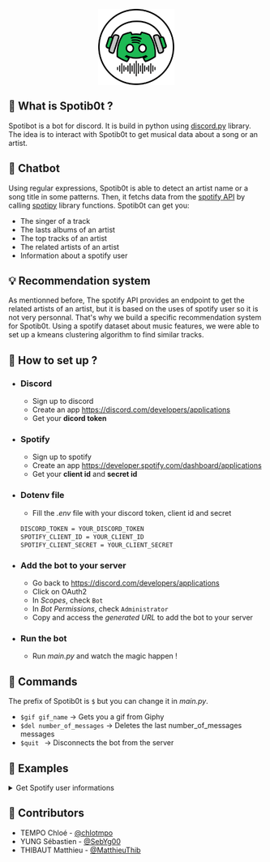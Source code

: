 <p align="center">
    <img style="vertical-align:middle" src="https://github.com/MatthieuThib/Spotib0t/blob/main/Logos/Spotib0t_light.png?raw=true" width="150">
</p>

## :musical_note: What is **Spotib0t** ?
Spotibot is a bot for discord. It is build in python using [discord.py](https://github.com/Rapptz/discord.py) library.
The idea is to interact with Spotib0t to get musical data about a song or an artist.

## :speech_balloon: Chatbot
Using regular expressions, Spotib0t is able to detect an artist name or a song title in some patterns. Then, it fetchs data from the [spotify API](https://developer.spotify.com/documentation/web-api/) by calling [spotipy](https://spotipy.readthedocs.io/en/2.19.0) library functions.
Spotib0t can get you:
- The singer of a track
- The lasts albums of an artist
- The top tracks of an artist
- The related artists of an artist
- Information about a spotify user
## :bulb: Recommendation system

As mentionned before, The spotify API provides an endpoint to get the related artists of an artist, but it is based on the uses of spotify user so it is not very personnal.
That's why we build a specific recommendation system for Spotib0t.
Using a spotify dataset about music features, we were able to set up a kmeans clustering algorithm to find similar tracks.

## :thinking: How to set up ?

+ ### Discord
    - Sign up to discord
    - Create an app https://discord.com/developers/applications
    - Get your **dicord token**
+ ### Spotify
    - Sign up to spotify
    - Create an app https://developer.spotify.com/dashboard/applications
    - Get your **client id** and **secret id**

+ ### Dotenv file
    - Fill the *.env* file with your discord token, client id and secret
    ```
    DISCORD_TOKEN = YOUR_DISCORD_TOKEN
    SPOTIFY_CLIENT_ID = YOUR_CLIENT_ID
    SPOTIFY_CLIENT_SECRET = YOUR_CLIENT_SECRET
    ```
+ ### Add the bot to your server
   - Go back to https://discord.com/developers/applications
   - Click on OAuth2
   - In *Scopes*, check ```Bot```
   - In *Bot Permissions*, check ```Administrator```
   - Copy and access the *generated URL* to add the bot to your server

+ ### Run the bot
   - Run *main.py* and watch the magic happen !

## :mag_right: Commands
The prefix of Spotib0t is ```$``` but you can change it in *main.py*.
+ ```$gif gif_name``` -> Gets you a gif from Giphy
+ ```$del number_of_messages``` -> Deletes the last number_of_messages messages
+ ```$quit ``` -> Disconnects the bot from the server

## :pushpin: Examples
<details>
<summary>Get Spotify user informations</summary>

    
<p align="center">
<img src="https://github.com/MatthieuThib/Spotib0t/blob/main/Examples/EminemInformation.png" width="1000" />
</p>  
    
</details>

## :clap: Contributors
+ TEMPO Chloé - [@chlotmpo](https://github.com/chlotmpo)
+ YUNG Sébastien - [@SebYg00](https://github.com/SebYg00)
+ THIBAUT Matthieu - [@MatthieuThib](https://github.com/MatthieuThib)
